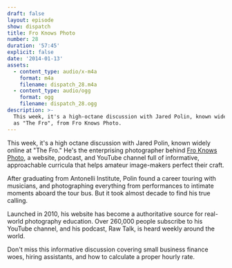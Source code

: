 ```yaml
---
draft: false
layout: episode
show: dispatch
title: Fro Knows Photo
number: 28
duration: '57:45'
explicit: false
date: '2014-01-13'
assets:
  - content_type: audio/x-m4a
    format: m4a
    filename: dispatch_28.m4a
  - content_type: audio/ogg
    format: ogg
    filename: dispatch_28.ogg
description: >-
  This week, it's a high-octane discussion with Jared Polin, known widely online
  as "The Fro", from Fro Knows Photo.
---
```

This week, it's a high octane discussion with Jared Polin, known widely online at "The Fro." He's the enterprising photographer behind [Fro Knows Photo](http://froknowsphoto.com), a website, podcast, and YouTube channel full of informative, approachable curricula that helps amateur image-makers perfect their craft.

After graduating from Antonelli Institute, Polin found a career touring with musicians, and photographing everything from performances to intimate moments aboard the tour bus. But it took almost decade to find his true calling.

Launched in 2010, his website has become a authoritative source for real-world photography education. Over 260,000 people subscribe to his YouTube channel, and his podcast, Raw Talk, is heard weekly around the world.

Don't miss this informative discussion covering small business finance woes, hiring assistants, and how to calculate a proper hourly rate.